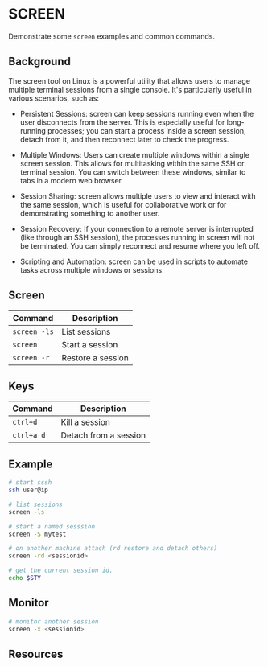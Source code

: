 # SCREEN

Demonstrate some `screen` examples and common commands.  

## Background

The screen tool on Linux is a powerful utility that allows users to manage multiple terminal sessions from a single console. It's particularly useful in various scenarios, such as:  

* Persistent Sessions: screen can keep sessions running even when the user disconnects from the server. This is especially useful for long-running processes; you can start a process inside a screen session, detach from it, and then reconnect later to check the progress.  

* Multiple Windows: Users can create multiple windows within a single screen session. This allows for multitasking within the same SSH or terminal session. You can switch between these windows, similar to tabs in a modern web browser.

* Session Sharing: screen allows multiple users to view and interact with the same session, which is useful for collaborative work or for demonstrating something to another user.

* Session Recovery: If your connection to a remote server is interrupted (like through an SSH session), the processes running in screen will not be terminated. You can simply reconnect and resume where you left off.

* Scripting and Automation: screen can be used in scripts to automate tasks across multiple windows or sessions.

## Screen

| Command      | Description       |
| -------      | ---------         |
| `screen -ls` | List sessions     |
| `screen`     | Start a session   |
| `screen -r`  | Restore a session |

## Keys

| Command    | Description    |
| -------    | ---------      |
| `ctrl+d`   | Kill a session |
| `ctrl+a d` | Detach from a session |

## Example

```sh
# start sssh
ssh user@ip

# list sessions
screen -ls

# start a named sesssion
screen -S mytest

# on another machine attach (rd restore and detach others)
screen -rd <sessionid>

# get the current session id.
echo $STY    
```

## Monitor

```sh
# monitor another session
screen -x <sessionid>
```

## Resources
